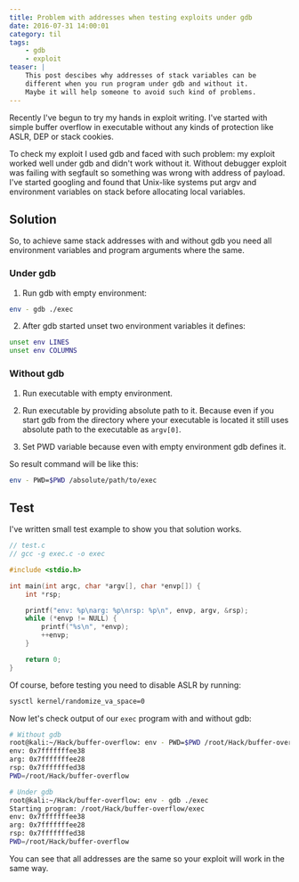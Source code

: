```yaml
---
title: Problem with addresses when testing exploits under gdb
date: 2016-07-31 14:00:01
category: til
tags:
    - gdb
    - exploit
teaser: |
    This post descibes why addresses of stack variables can be
    different when you run program under gdb and without it.
    Maybe it will help someone to avoid such kind of problems.
---
```

Recently I've begun to try my hands in exploit writing.
I've started with simple buffer overflow in executable without
any kinds of protection like ASLR, DEP or stack cookies.

To check my exploit I used gdb and faced with such problem:
my exploit worked well under gdb and didn't work without it.
Without debugger exploit was failing with segfault so something
was wrong with address of payload. I've started googling and
found that Unix-like systems put argv and environment variables
on stack before allocating local variables.

## Solution

So, to achieve same stack addresses with and without gdb you need
all environment variables and program arguments where the same.

### Under gdb

1. Run gdb with empty environment:

```bash
env - gdb ./exec
```

2. After gdb started unset two environment variables it defines:

```bash
unset env LINES
unset env COLUMNS
```

### Without gdb

1. Run executable with empty environment.

2. Run executable by providing absolute path to it.
Because even if you start gdb from the directory where your
executable is located it still uses absolute path to the executable as `argv[0]`.

3. Set PWD variable because even with empty environment gdb defines it.

So result command will be like this:

```bash
env - PWD=$PWD /absolute/path/to/exec
```

## Test

I've written small test example to show you that solution works.

```c
// test.c
// gcc -g exec.c -o exec

#include <stdio.h>

int main(int argc, char *argv[], char *envp[]) {
	int *rsp;

	printf("env: %p\narg: %p\nrsp: %p\n", envp, argv, &rsp);
	while (*envp != NULL) {
		printf("%s\n", *envp);
		++envp;
	}

	return 0;
}
```

Of course, before testing you need to disable ASLR by running:

```bash
sysctl kernel/randomize_va_space=0
```

Now let's check output of our `exec` program with and without gdb:

```bash
# Without gdb
root@kali:~/Hack/buffer-overflow: env - PWD=$PWD /root/Hack/buffer-overflow/exec
env: 0x7fffffffee38
arg: 0x7fffffffee28
rsp: 0x7fffffffed38
PWD=/root/Hack/buffer-overflow

# Under gdb
root@kali:~/Hack/buffer-overflow: env - gdb ./exec
Starting program: /root/Hack/buffer-overflow/exec
env: 0x7fffffffee38
arg: 0x7fffffffee28
rsp: 0x7fffffffed38
PWD=/root/Hack/buffer-overflow
```

You can see that all addresses are the same so your exploit will work in the same
way.
